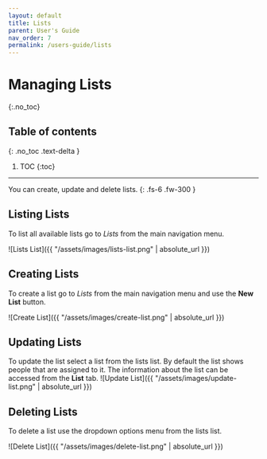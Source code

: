 ```yaml
---
layout: default
title: Lists
parent: User's Guide
nav_order: 7
permalink: /users-guide/lists
---
```


# Managing Lists
{:.no_toc}

## Table of contents
{: .no_toc .text-delta }

1. TOC
{:toc}

---

You can create, update and delete lists.
{: .fs-6 .fw-300 }

## Listing Lists
To list all available lists go to *Lists* from the main navigation menu.

![Lists List]({{ "/assets/images/lists-list.png" | absolute_url }})

## Creating Lists
To create a list go to *Lists* from the main navigation menu and use the **New List** button.

![Create List]({{ "/assets/images/create-list.png" | absolute_url }})

## Updating Lists
To update the list select a list from the lists list. By default the list shows people that are assigned to it. The information about the list can be accessed from the **List** tab.
![Update List]({{ "/assets/images/update-list.png" | absolute_url }})

## Deleting Lists
To delete a list use the dropdown options menu from the lists list.

![Delete List]({{ "/assets/images/delete-list.png" | absolute_url }})
